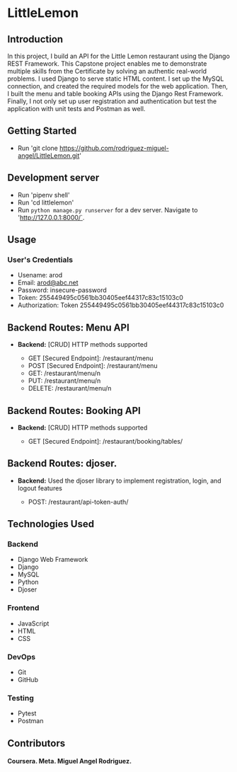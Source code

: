 # LittleLemon

## Introduction
In this project, I build an API for the Little Lemon restaurant using the Django REST Framework. This Capstone project enables me to demonstrate multiple skills from the Certificate by solving an authentic real-world problems. I used Django to serve static HTML content. I set up the MySQL connection, and created the required models for the web application. Then, I built the menu and table booking APIs using the Django Rest Framework. Finally, I not only set up user registration and authentication but test the application with unit tests and Postman as well.


## Getting Started
* Run 'git clone https://github.com/rodriguez-miguel-angel/LittleLemon.git'   

## Development server
* Run 'pipenv shell'
* Run 'cd littlelemon'
* Run `python manage.py runserver` for a dev server. Navigate to 'http://127.0.0.1:8000/`.

## Usage
### User's Credentials
* Usename: arod
* Email: arod@abc.net
* Password: insecure-password
* Token: 255449495c0561bb30405eef44317c83c15103c0
* Authorization: Token 255449495c0561bb30405eef44317c83c15103c0

<h2>Backend Routes: Menu API</h2>
<ul>
  <li><strong>Backend:</strong> [CRUD] HTTP methods supported</li>
  <ul>
    <li>GET [Secured Endpoint]: /restaurant/menu </li>
    <li>POST [Secured Endpoint]: /restaurant/menu </li>
    <li>GET: /restaurant/menu/n </li>
    <li>PUT: /restaurant/menu/n </li>
    <li>DELETE: /restaurant/menu/n </li>
  </ul>
</ul>

<h2>Backend Routes: Booking API</h2>
<ul>
  <li><strong>Backend:</strong> [CRUD] HTTP methods supported</li>
  <ul>
    <li>GET [Secured Endpoint]: /restaurant/booking/tables/ </li>
  </ul>
</ul>

<h2>Backend Routes: djoser.</h2>
<ul>
  <li><strong>Backend:</strong> Used the djoser library to implement registration, login, and logout features</li>
  <ul>
    <li>POST: /restaurant/api-token-auth/ </li>
  </ul>
</ul>

## Technologies Used
### Backend
* Django Web Framework
* Django 
* MySQL
* Python
* Djoser

### Frontend
* JavaScript
* HTML
* CSS

### DevOps
* Git
* GitHub

### Testing
* Pytest
* Postman


## Contributors
#### Coursera. Meta. Miguel Angel Rodriguez.
